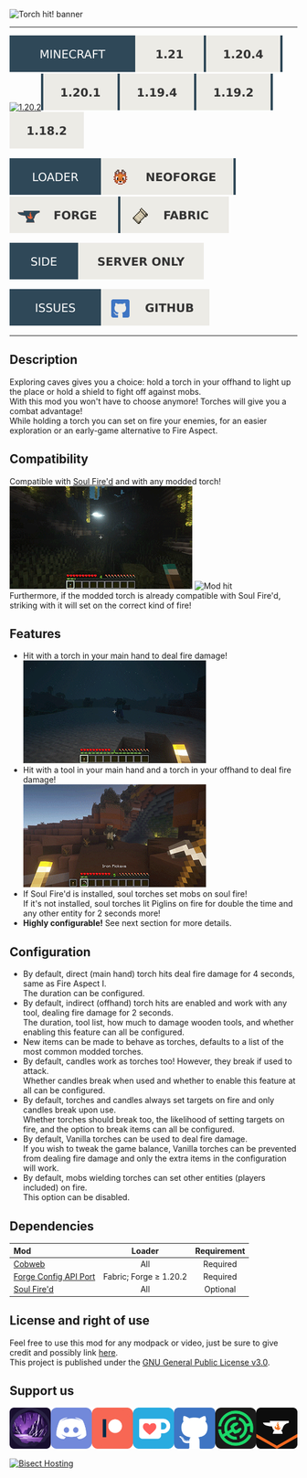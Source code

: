 ![Torch hit! banner](https://raw.githubusercontent.com/crystal-nest/mod-fancy-assets/main/torch-hit/banner.gif)

---
![Minecraft](https://raw.githubusercontent.com/crystal-nest/mod-fancy-assets/main/minecraft/minecraft.svg)[![1.21](https://raw.githubusercontent.com/crystal-nest/mod-fancy-assets/main/minecraft/1-21.svg "1.21")](https://modrinth.com/mod/torch-hit/versions?g=1.21)![Separator](https://raw.githubusercontent.com/crystal-nest/mod-fancy-assets/main/separator.svg)[![1.20.4](https://raw.githubusercontent.com/crystal-nest/mod-fancy-assets/main/minecraft/1-20-4.svg)](https://modrinth.com/mod/torch-hit/versions?g=1.20.4)![Separator](https://raw.githubusercontent.com/crystal-nest/mod-fancy-assets/main/separator.svg)[![1.20.2](https://raw.githubusercontent.com/Nyphet/mod-fancy-assets/main/minecraft/1-20-2.svg)](https://modrinth.com/mod/torch-hit/versions?g=1.20.2)![Separator](https://raw.githubusercontent.com/crystal-nest/mod-fancy-assets/main/separator.svg)[![1.20.1](https://raw.githubusercontent.com/crystal-nest/mod-fancy-assets/main/minecraft/1-20-1.svg)](https://modrinth.com/mod/torch-hit/versions?g=1.20.1)![Separator](https://raw.githubusercontent.com/crystal-nest/mod-fancy-assets/main/separator.svg)[![1.19.4](https://raw.githubusercontent.com/crystal-nest/mod-fancy-assets/main/minecraft/1-19-4.svg)](https://modrinth.com/mod/torch-hit/versions?g=1.19.4)![Separator](https://raw.githubusercontent.com/crystal-nest/mod-fancy-assets/main/separator.svg)[![1.19.2](https://raw.githubusercontent.com/crystal-nest/mod-fancy-assets/main/minecraft/1-19-2.svg)](https://modrinth.com/mod/torch-hit/versions?g=1.19.2)![Separator](https://raw.githubusercontent.com/crystal-nest/mod-fancy-assets/main/separator.svg)[![1.18.2](https://raw.githubusercontent.com/crystal-nest/mod-fancy-assets/main/minecraft/1-18-2.svg)](https://modrinth.com/mod/torch-hit/versions?g=1.18.2)

![Loader](https://raw.githubusercontent.com/crystal-nest/mod-fancy-assets/main/loader/loader.svg)[![NeoForge](https://raw.githubusercontent.com/crystal-nest/mod-fancy-assets/main/loader/neoforge.svg)](https://modrinth.com/mod/torch-hit/versions?l=neoforge)![Separator](https://raw.githubusercontent.com/crystal-nest/mod-fancy-assets/main/separator.svg)[![Forge](https://raw.githubusercontent.com/crystal-nest/mod-fancy-assets/main/loader/forge.svg)](https://modrinth.com/mod/torch-hit/versions?l=forge)![Separator](https://raw.githubusercontent.com/crystal-nest/mod-fancy-assets/main/separator.svg)[![Fabric](https://raw.githubusercontent.com/crystal-nest/mod-fancy-assets/main/loader/fabric.svg)](https://modrinth.com/mod/torch-hit/versions?l=fabric)

![Overlay](https://raw.githubusercontent.com/crystal-nest/mod-fancy-assets/main/side/server.svg)

![Issues](https://raw.githubusercontent.com/crystal-nest/mod-fancy-assets/main/github/issues.svg)[![GitHub](https://raw.githubusercontent.com/crystal-nest/mod-fancy-assets/main/github/github.svg)](https://github.com/crystal-nest/torch-hit/issues)

---

## **Description**

Exploring caves gives you a choice: hold a torch in your offhand to light up the place or hold a shield to fight off against mobs.  
With this mod you won't have to choose anymore! Torches will give you a combat advantage!  
While holding a torch you can set on fire your enemies, for an easier exploration or an early-game alternative to Fire Aspect.

## **Compatibility**

Compatible with [Soul Fire'd](https://modrinth.com/mod/soul-fire-d) and with any modded torch!  
![Soul hit](https://raw.githubusercontent.com/crystal-nest/mod-fancy-assets/main/torch-hit/soul-hit.gif) ![Mod hit](https://raw.githubusercontent.com/crystal-nest/mod-fancy-assets/main/torch-hit/mod-hit.gif)  
Furthermore, if the modded torch is already compatible with Soul Fire'd, striking with it will set on the correct kind of fire!

## **Features**

- Hit with a torch in your main hand to deal fire damage!  
  ![Hit](https://raw.githubusercontent.com/crystal-nest/mod-fancy-assets/main/torch-hit/hit.gif)
- Hit with a tool in your main hand and a torch in your offhand to deal fire damage!  
  ![Tool hit](https://raw.githubusercontent.com/crystal-nest/mod-fancy-assets/main/torch-hit/tool-hit.gif)
- If Soul Fire'd is installed, soul torches set mobs on soul fire!  
  If it's not installed, soul torches lit Piglins on fire for double the time and any other entity for 2 seconds more!
- **Highly configurable!** See next section for more details.

## **Configuration**

- By default, direct (main hand) torch hits deal fire damage for 4 seconds, same as Fire Aspect I.  
  The duration can be configured.
- By default, indirect (offhand) torch hits are enabled and work with any tool, dealing fire damage for 2 seconds.  
  The duration, tool list, how much to damage wooden tools, and whether enabling this feature can all be configured.
- New items can be made to behave as torches, defaults to a list of the most common modded torches.
- By default, candles work as torches too! However, they break if used to attack.  
  Whether candles break when used and whether to enable this feature at all can be configured.
- By default, torches and candles always set targets on fire and only candles break upon use.  
  Whether torches should break too, the likelihood of setting targets on fire, and the option to break items can all be configured.
- By default, Vanilla torches can be used to deal fire damage.  
  If you wish to tweak the game balance, Vanilla torches can be prevented from dealing fire damage and only the extra items in the configuration will work.
- By default, mobs wielding torches can set other entities (players included) on fire.  
  This option can be disabled.

## **Dependencies**

| Mod                                                                     |         Loader         | Requirement |
|:------------------------------------------------------------------------|:----------------------:|:-----------:|
| [Cobweb](https://modrinth.com/mod/cobweb)                               |          All           |  Required   |
| [Forge Config API Port](https://modrinth.com/mod/forge-config-api-port) | Fabric; Forge ≥ 1.20.2 |  Required   |
| [Soul Fire'd](https://modrinth.com/mod/soul-fire-d)                     |          All           |  Optional   |

## **License and right of use**

Feel free to use this mod for any modpack or video, just be sure to give credit and possibly link [here](https://github.com/crystal-nest/torch-hit#readme).  
This project is published under the [GNU General Public License v3.0](https://github.com/crystal-nest/torch-hit/blob/master/LICENSE).

## **Support us**

<a href="https://crystalnest.it"><img alt="Crystal Nest Website" src="https://raw.githubusercontent.com/crystal-nest/mod-fancy-assets/main/crystal-nest/pic512.png" width="14.286%"></a><a href="https://discord.gg/BP6EdBfAmt"><img alt="Discord" src="https://raw.githubusercontent.com/crystal-nest/mod-fancy-assets/main/discord/discord512.png" width="14.286%"></a><a href="https://www.patreon.com/crystalspider"><img alt="Patreon" src="https://raw.githubusercontent.com/crystal-nest/mod-fancy-assets/main/patreon/patreon512.png" width="14.286%"></a><a href="https://ko-fi.com/crystalspider"><img alt="Ko-fi" src="https://raw.githubusercontent.com/crystal-nest/mod-fancy-assets/main/kofi/kofi512.png" width="14.286%"></a><a href="https://github.com/Crystal-Nest"><img alt="Our other projects" src="https://raw.githubusercontent.com/crystal-nest/mod-fancy-assets/main/github/github512.png" width="14.286%"><a href="https://modrinth.com/organization/crystal-nest"><img alt="Modrinth" src="https://raw.githubusercontent.com/crystal-nest/mod-fancy-assets/main/modrinth/modrinth512.png" width="14.286%"></a><a href="https://www.curseforge.com/members/crystalspider/projects"><img alt="CurseForge" src="https://raw.githubusercontent.com/crystal-nest/mod-fancy-assets/main/curseforge/curseforge512.png" width="14.286%"></a>

[![Bisect Hosting](https://www.bisecthosting.com/partners/custom-banners/d559b544-474c-4109-b861-1b2e6ca6026a.webp "Bisect Hosting")](https://bisecthosting.com/crystalspider)
